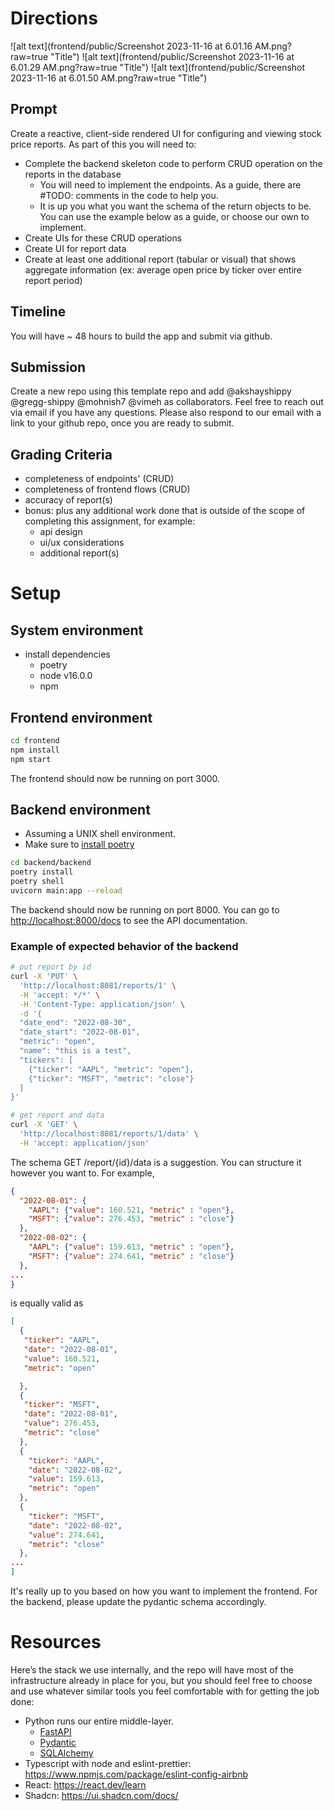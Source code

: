 # Directions

![alt text](frontend/public/Screenshot 2023-11-16 at 6.01.16 AM.png?raw=true "Title")
![alt text](frontend/public/Screenshot 2023-11-16 at 6.01.29 AM.png?raw=true "Title")
![alt text](frontend/public/Screenshot 2023-11-16 at 6.01.50 AM.png?raw=true "Title")


## Prompt
Create a reactive, client-side rendered UI for configuring and viewing stock price reports. As part of this you will need to:
- Complete the backend skeleton code to perform CRUD operation on the reports in the database
  - You will need to implement the endpoints. As a guide, there are #TODO: comments in the code to help you.
  - It is up you what you want the schema of the return objects to be. You can use the example below as a guide, or choose our own to implement.
- Create UIs for these CRUD operations
- Create UI for report data
- Create at least one additional report (tabular or visual) that shows aggregate information (ex: average open price by ticker over entire report period)

## Timeline
You will have ~ 48 hours to build the app and submit via github.

## Submission
Create a new repo using this template repo and add @akshayshippy @gregg-shippy @mohnish7 @vimeh as collaborators. Feel free to reach out via email if you have any questions. Please also respond to our email with a link to your github repo, once you are ready to submit.

## Grading Criteria
- completeness of endpoints' (CRUD)
- completeness of frontend flows (CRUD)
- accuracy of report(s)
- bonus: plus any additional work done that is outside of the scope of completing this assignment, for example:
  - api design
  - ui/ux considerations 
  - additional report(s)

# Setup

## System environment

- install dependencies
  - poetry
  - node v16.0.0
  - npm

## Frontend environment

```bash
cd frontend
npm install
npm start
```

The frontend should now be running on port 3000.

## Backend environment

- Assuming a UNIX shell environment.
- Make sure to [install poetry](https://python-poetry.org/docs/)

```bash
cd backend/backend
poetry install
poetry shell
uvicorn main:app --reload
```

The backend should now be running on port 8000. You can go to [http://localhost:8000/docs](http://localhost:8000/docs) to see the API documentation.

### Example of expected behavior of the backend

```bash
# put report by id
curl -X 'PUT' \
  'http://localhost:8081/reports/1' \
  -H 'accept: */*' \
  -H 'Content-Type: application/json' \
  -d '{
  "date_end": "2022-08-30",
  "date_start": "2022-08-01",
  "metric": "open",
  "name": "this is a test",
  "tickers": [
    {"ticker": "AAPL", "metric": "open"},
    {"ticker": "MSFT", "metric": "close"}
  ]
}'

# get report and data
curl -X 'GET' \
  'http://localhost:8081/reports/1/data' \
  -H 'accept: application/json'
```

The schema GET /report/{id}/data is a suggestion. You can structure it however you want to. For example,

```json
{
  "2022-08-01": {
    "AAPL": {"value": 160.521, "metric" : "open"},
    "MSFT": {"value": 276.453, "metric" : "close"}
  },
  "2022-08-02": {
    "AAPL": {"value": 159.613, "metric" : "open"},
    "MSFT": {"value": 274.641, "metric" : "close"}
  },
...
}
```

is equally valid as

```json
[
  {
   "ticker": "AAPL",
   "date": "2022-08-01",
   "value": 160.521,
   "metric": "open"

  },
  {
   "ticker": "MSFT",
   "date": "2022-08-01",
   "value": 276.453,
   "metric": "close"
  },
  {
    "ticker": "AAPL",
    "date": "2022-08-02",
    "value": 159.613,
    "metric": "open"
  },
  {
    "ticker": "MSFT",
    "date": "2022-08-02",
    "value": 274.641,
    "metric": "close"
  },
...
]
```

It's really up to you based on how you want to implement the frontend. For the backend, please update the pydantic schema accordingly.

# Resources
Here’s the stack we use internally, and the repo will have most of the infrastructure already in place for you, but you should feel free to choose and use whatever similar tools you feel comfortable with for getting the job done:
- Python runs our entire middle-layer.
  - [FastAPI](https://fastapi.tiangolo.com/)
  - [Pydantic](https://pydantic-docs.helpmanual.io/)
  - [SQLAlchemy](https://docs.sqlalchemy.org/en/20/tutorial/index.html)
- Typescript with node and eslint-prettier: https://www.npmjs.com/package/eslint-config-airbnb
- React: https://react.dev/learn
- Shadcn: https://ui.shadcn.com/docs/
